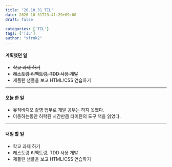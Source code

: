 ```yaml
---
title: "20.10.31_TIL"
date: 2020-10-31T23:41:29+09:00
draft: false

categories: ['TIL']
tags: ['TIL']
author: "xfrnk2"
---
```

#### 계획했던 일
+ ~~학교 과제 하기~~
+ ~~레스토랑 리팩토링, TDD 사용 개발~~
+ 제플린 샘플을 보고 HTML/CSS 연습하기
---
#### 오늘 한 일
+ 뮤직비디오 촬영 업무로 개발 공부는 하지 못했다.
+ 이동하는동안 허락된 시간만큼 타이탄의 도구 책을 읽었다.
---   
#### 내일 할 일 
+ 학교 과제 하기
+ 레스토랑 리팩토링, TDD 사용 개발
+ 제플린 샘플을 보고 HTML/CSS 연습하기
